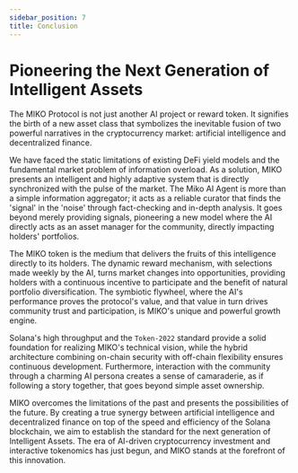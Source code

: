 ```yaml
---
sidebar_position: 7
title: Conclusion
---
```


# Pioneering the Next Generation of Intelligent Assets

The MIKO Protocol is not just another AI project or reward token. It signifies the birth of a new asset class that symbolizes the inevitable fusion of two powerful narratives in the cryptocurrency market: artificial intelligence and decentralized finance.

We have faced the static limitations of existing DeFi yield models and the fundamental market problem of information overload. As a solution, MIKO presents an intelligent and highly adaptive system that is directly synchronized with the pulse of the market. The Miko AI Agent is more than a simple information aggregator; it acts as a reliable curator that finds the 'signal' in the 'noise' through fact-checking and in-depth analysis. It goes beyond merely providing signals, pioneering a new model where the AI directly acts as an asset manager for the community, directly impacting holders' portfolios.

The MIKO token is the medium that delivers the fruits of this intelligence directly to its holders. The dynamic reward mechanism, with selections made weekly by the AI, turns market changes into opportunities, providing holders with a continuous incentive to participate and the benefit of natural portfolio diversification. The symbiotic flywheel, where the AI's performance proves the protocol's value, and that value in turn drives community trust and participation, is MIKO's unique and powerful growth engine.

Solana's high throughput and the `Token-2022` standard provide a solid foundation for realizing MIKO's technical vision, while the hybrid architecture combining on-chain security with off-chain flexibility ensures continuous development. Furthermore, interaction with the community through a charming AI persona creates a sense of camaraderie, as if following a story together, that goes beyond simple asset ownership.

MIKO overcomes the limitations of the past and presents the possibilities of the future. By creating a true synergy between artificial intelligence and decentralized finance on top of the speed and efficiency of the Solana blockchain, we aim to establish the standard for the next generation of Intelligent Assets. The era of AI-driven cryptocurrency investment and interactive tokenomics has just begun, and MIKO stands at the forefront of this innovation.
